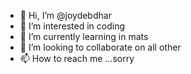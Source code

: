 - 👋 Hi, I’m @joydebdhar
- 👀 I’m interested in coding
- 🌱 I’m currently learning in mats
- 💞️ I’m looking to collaborate on all other
- 📫 How to reach me ...sorry

<!---
joydebdhar/joydebdhar is a ✨ special ✨ repository because its `README.md` (this file) appears on your GitHub profile.
You can click the Preview link to take a look at your changes.
--->
